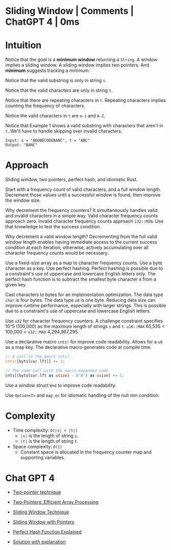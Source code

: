 # Sliding Window | Comments | ChatGPT 4 | 0ms

# Intuition

Notice that the *goal* is a **minimum window** returning a `String`. A window implies a sliding window. A sliding window implies two pointers. And **minimum** suggests tracking a minimum.

Notice that the valid substring is only in string `s`. 

Notice that the valid characters are only in string `t`. 

Notice that there are repeating characters in `t`. Repeating characters implies counting the frequency of characters.

Notice the valid characters in `t` are `a-z` and `A-Z`.

Notice that Example 1 shows a valid substring with characters that aren't in `t`. We'll have to handle skipping over invalid characters.

```
Input: s = "ADOBECODEBANC", t = "ABC"
Output: "BANC"
```

# Approach

Sliding window, two pointers, perfect hash, and idiomatic Rust.

Start with a frequency count of valid characters, and a full window length. Decrement those values until a successful window is found, then improve the window size.

Why decrement the frequency counters? It simultaneously handles valid and invalid characters in a simple way. Valid character frequency counts approach zero. Invalid character frequency counts approach `i32::MIN`. Use that knowledge to test the success condition.

Why decrement a valid window length? Decrementing from the full valid window length enables having immediate access to the current success condition at each iteration; otherwise, actively accumulating over all character frequency counts would be necessary.

Use a fixed-size array as a map to character frequency counts. Use a byte character as a key. Use perfect hashing. Perfect hashing is possible due to a constraint's use of uppercase and lowercase English letters only. The perfect hash function is to subtract the smallest byte character `A` from a given key.

Cast characters to bytes for an implementation optimization. The data type `char` is four bytes. The data type `u8` is one byte. Reducing data size can improve runtime performance, especially with larger strings. This is possible due to a constraint's use of uppercase and lowercase English letters.

Use `u32` for character frequency counters. A challenge constraint specifies 10^5 (100,000) as the maximum length of strings `s` and `t`. `u16::MAX` 65,535 < 100,000 < `u32::MAX` 4,294,967,295.

Use a declarative macro `cnts!` for improve code readability. Allows for a `u8` as a map key. The declarative macro generates code at compile time.

```rust
// A call to the macro cnts!.
cnts![byts[cur.lft]] += 1;

// The same call with the macro expanded code.
cnts[(byts[cur.lft as usize] - b'A') as usize] += 1;
```

Use a window struct `Wnd` to improve code readability.

Use `Option<T>` and `map_or` for idiomatic handling of the null min condition.

# Complexity

- Time complexity: `O(|s| + |t|)`
    - `|s|` is the length of string `s`.
    - `|t|` is the length of string `t`.
- Space complexity: `O(1)`
    - Constant space is allocated in the frequency counter map and supporting variables.

# Chat GPT 4

- [Two-pointer technique](https://chat.openai.com/share/0c1d7475-c8c5-4281-aa3c-04277066d885)

- [Two-Pointers: Efficient Array Processing](https://chat.openai.com/share/c5e9a724-dc64-4138-aaac-fd00e5ccb125)

- [Sliding Window Technique](https://chat.openai.com/share/64b03587-0837-409c-b798-80fc5fd72f61)

- [Sliding Window with Pointers](https://chat.openai.com/share/6255aa85-5e33-4ec5-85d4-d4fdf1058729)

- [Perfect Hash Function Explained](https://chat.openai.com/share/8ffeb976-a5f4-4c7a-9b62-28ec3bea240d)

- [Solution with explanation](https://chat.openai.com/share/20449467-5ab2-4e2a-a0bd-94d5ddc1715c)
